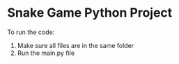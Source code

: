 # Snake Game Python Project

To run the code:
1. Make sure all files are in the same folder
2. Run the main.py file
